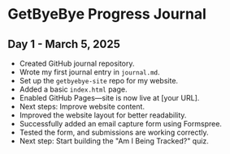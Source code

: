 # GetByeBye Progress Journal

## Day 1 - March 5, 2025  
- Created GitHub journal repository.  
- Wrote my first journal entry in `journal.md`.  
- Set up the `getbyebye-site` repo for my website.  
- Added a basic `index.html` page.  
- Enabled GitHub Pages—site is now live at [your URL].  
- Next steps: Improve website content.
- Improved the website layout for better readability.  
- Successfully added an email capture form using Formspree.  
- Tested the form, and submissions are working correctly.  
- Next step: Start building the "Am I Being Tracked?" quiz.
